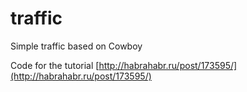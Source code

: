 traffic
=========

Simple traffic based on Cowboy

Code for the tutorial [http://habrahabr.ru/post/173595/](http://habrahabr.ru/post/173595/)

